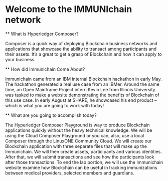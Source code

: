 # Welcome to the IMMUNIchain network


** What is Hyperledger Composer?

Composer is a quick way of deploying Blockchain business networks and applications that showcase the ability to transact among participants and their assets. It’s a great to get a grasp of Blockchain and how it can apply to your business. 

** How did Immunichain Come About?

Immunichain came from an IBM internal Blockchain hackathon in early May. The hackathon generated a real use case from an IBMer. Around the same time, an Open Mainframe Project intern Kevin Lee from Illinois University was tasked to make a website demonstrating the benefits of Blockchain of this use case. In early August at SHARE, he showcased his end product – which is what you are going to work with today!

** What are you going to accomplish today?

The Hyperledger Composer Playground is way to produce Blockchain applications quickly without the heavy technical knowledge. We will be using the Cloud Composer Playground or you can, also, use a local Composer through the LinuxONE Community Cloud. We will create our Blockchain application with three separate files that will make up the Immunichain. We will then create assets, participants and various identities. After that, we will submit transactions and see how the participants look after those transactions. To end the lab portion, we will use the Immunichain website examine how Blockchain can be useful in tracking immunizations between medical providers, selected members and guardians. 

